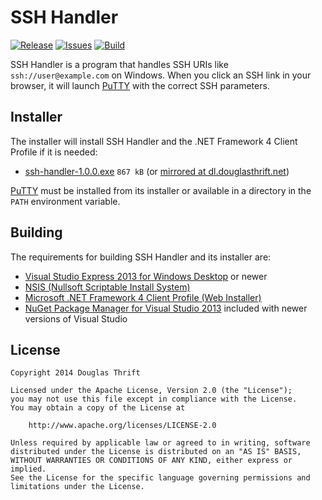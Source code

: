 # SSH Handler

[![Release](https://img.shields.io/github/release/douglaswth/ssh-handler.svg?style=flat-square)][release]
[![Issues](https://img.shields.io/github/issues/douglaswth/ssh-handler.svg?style=flat-square)][issues]
[![Build](https://img.shields.io/appveyor/ci/douglaswth/ssh-handler/master.svg?style=flat-square)][build]

[release]: https://github.com/douglaswth/ssh-handler/releases/latest
[issues]: https://github.com/douglaswth/ssh-handler/issues
[build]: https://ci.appveyor.com/project/douglaswth/ssh-handler/branch/master

SSH Handler is a program that handles SSH URIs like `ssh://user@example.com` on
Windows. When you click an SSH link in your browser, it will launch [PuTTY] with
the correct SSH parameters.

[PuTTY]: http://www.chiark.greenend.org.uk/~sgtatham/putty/

## Installer

The installer will install SSH Handler and the .NET Framework 4 Client Profile
if it is needed:

* [ssh-handler-1.0.0.exe] `867 kB` (or [mirrored at dl.douglasthrift.net])

[ssh-handler-1.0.0.exe]: https://github.com/douglaswth/ssh-handler/releases/1.0.0/366/ssh-handler-1.0.0.exe
[mirrored at dl.douglasthrift.net]: https://dl.douglasthrift.net/ssh-handler/ssh-handler-1.0.0.exe

[PuTTY] must be installed from its installer or available in a directory in the
`PATH` environment variable.

## Building

The requirements for building SSH Handler and its installer are:

* [Visual Studio Express 2013 for Windows Desktop] or newer
* [NSIS (Nullsoft Scriptable Install System)]
* [Microsoft .NET Framework 4 Client Profile (Web Installer)]
* [NuGet Package Manager for Visual Studio 2013] included with newer versions of
  Visual Studio

[Visual Studio Express 2013 for Windows Desktop]: http://www.visualstudio.com/downloads/download-visual-studio-vs#d-express-windows-desktop
[NSIS (Nullsoft Scriptable Install System)]: http://nsis.sourceforge.net/
[Microsoft .NET Framework 4 Client Profile (Web Installer)]: http://www.microsoft.com/en-us/download/details.aspx?id=17113
[NuGet Package Manager for Visual Studio 2013]: http://visualstudiogallery.msdn.microsoft.com/4ec1526c-4a8c-4a84-b702-b21a8f5293ca

## License

    Copyright 2014 Douglas Thrift

    Licensed under the Apache License, Version 2.0 (the "License");
    you may not use this file except in compliance with the License.
    You may obtain a copy of the License at

        http://www.apache.org/licenses/LICENSE-2.0

    Unless required by applicable law or agreed to in writing, software
    distributed under the License is distributed on an "AS IS" BASIS,
    WITHOUT WARRANTIES OR CONDITIONS OF ANY KIND, either express or implied.
    See the License for the specific language governing permissions and
    limitations under the License.
